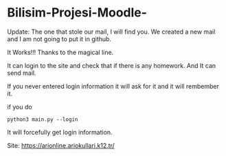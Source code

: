# Bilisim-Projesi-Moodle-

Update: 
The one that stole our mail, I will find you.
We created a new mail and I am not going to put it in github.

It Works!!! Thanks to the magical line.

It can login to the site and check that if there is any homework.
And It can send mail.

If you never entered login information it will ask for it and it will rembember it.

if you do 
```
python3 main.py --login
```
It will forcefully get login information.

Site: https://arionline.ariokullari.k12.tr/

